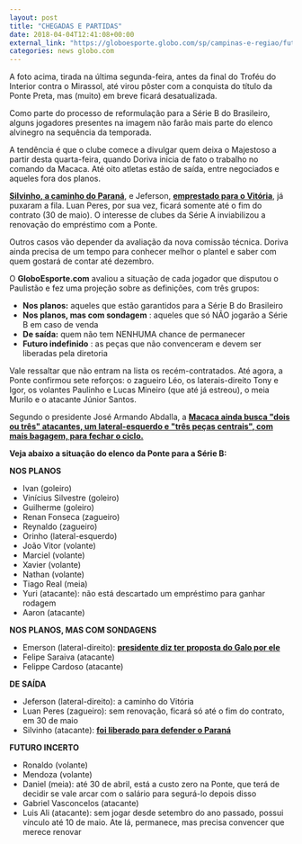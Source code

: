 ```yaml
---
layout: post
title: "CHEGADAS E PARTIDAS"
date: 2018-04-04T12:41:08+00:00
external_link: "https://globoesporte.globo.com/sp/campinas-e-regiao/futebol/times/ponte-preta/noticia/quem-fica-e-quem-sai-veja-a-situacao-do-elenco-da-ponte-preta-para-a-serie-b.ghtml"
categories: news globo.com
---
```

 
 
 

 
 
 
 

A foto acima, tirada na última segunda-feira, antes da final do Troféu do Interior contra o Mirassol, até virou pôster com a conquista do título da Ponte Preta, mas (muito) em breve ficará desatualizada.

 
 
 

Como parte do processo de reformulação para a Série B do Brasileiro, alguns jogadores presentes na imagem não farão mais parte do elenco alvinegro na sequência da temporada.

 
 
 

A tendência é que o clube comece a divulgar quem deixa o Majestoso a partir desta quarta-feira, quando Doriva inicia de fato o trabalho no comando da Macaca. Até oito atletas estão de saída, entre negociados e aqueles fora dos planos.

 
 
 

[**Silvinho, a caminho do Paraná**](https://globoesporte.globo.com/sp/campinas-e-regiao/futebol/noticia/silvinho-encerra-passagem-pela-ponte-e-fica-livre-para-fechar-com-o-parana.ghtml), e Jeferson, [**emprestado para o Vitória**](https://globoesporte.globo.com/sp/campinas-e-regiao/futebol/times/ponte-preta/noticia/ponte-confirma-jeferson-a-caminho-do-vitoria-e-oferta-do-galo-por-emerson.ghtml), já puxaram a fila. Luan Peres, por sua vez, ficará somente até o fim do contrato (30 de maio). O interesse de clubes da Série A inviabilizou a renovação do empréstimo com a Ponte.

 
 
 

Outros casos vão depender da avaliação da nova comissão técnica. Doriva ainda precisa de um tempo para conhecer melhor o plantel e saber com quem gostará de contar até dezembro.

 
 
 

O **GloboEsporte.com** avaliou a situação de cada jogador que disputou o Paulistão e fez uma projeção sobre as definições, com três grupos:

 
 
 

- **Nos planos:** aqueles que estão garantidos para a Série B do Brasileiro 
- **Nos planos, mas com sondagem** : aqueles que só NÃO jogarão a Série B em caso de venda
- **De saída:** quem não tem NENHUMA chance de permanecer
- **Futuro indefinido** : as peças que não convenceram e devem ser liberadas pela diretoria
 
 
 

Vale ressaltar que não entram na lista os recém-contratados. Até agora, a Ponte confirmou sete reforços: o zagueiro Léo, os laterais-direito Tony e Igor, os volantes Paulinho e Lucas Mineiro (que até já estreou), o meia Murilo e o atacante Júnior Santos.

 
 
 

Segundo o presidente José Armando Abdalla, a [**Macaca ainda busca "dois ou três" atacantes, um lateral-esquerdo e "três peças centrais", com mais bagagem, para fechar o ciclo.**](https://globoesporte.globo.com/sp/campinas-e-regiao/futebol/times/ponte-preta/noticia/atacantes-lateral-e-tres-pecas-centrais-ponte-define-alvos-para-fechar-ciclo.ghtml)

 
 
 

**Veja abaixo a situação do elenco da Ponte para a Série B:**

 
 
 

**NOS PLANOS**

 
 
 

 
 
 

- Ivan (goleiro)
- Vinícius Silvestre (goleiro)
- Guilherme (goleiro)
- Renan Fonseca (zagueiro)
- Reynaldo (zagueiro)
- Orinho (lateral-esquerdo)
- João Vitor (volante)
- Marciel (volante)
- Xavier (volante)
- Nathan (volante)
- Tiago Real (meia)
- Yuri (atacante): não está descartado um empréstimo para ganhar rodagem 
- Aaron (atacante)
 
 
 

**NOS PLANOS, MAS COM SONDAGENS**

 
 
 

- Emerson (lateral-direito): [**presidente diz ter proposta do Galo por ele**](https://globoesporte.globo.com/sp/campinas-e-regiao/futebol/times/ponte-preta/noticia/ponte-confirma-jeferson-a-caminho-do-vitoria-e-oferta-do-galo-por-emerson.ghtml)
- Felipe Saraiva (atacante)
- Felippe Cardoso (atacante)
 
 
 

**DE SAÍDA**

 
 
 

- Jeferson (lateral-direito): a caminho do Vitória
- Luan Peres (zagueiro): sem renovação, ficará só até o fim do contrato, em 30 de maio
- Silvinho (atacante): [**foi liberado para defender o Paraná**](https://globoesporte.globo.com/sp/campinas-e-regiao/futebol/noticia/silvinho-encerra-passagem-pela-ponte-e-fica-livre-para-fechar-com-o-parana.ghtml)
 
 
 

**FUTURO INCERTO**

 
 
 
 

- Ronaldo (volante)
- Mendoza (volante)
- Daniel (meia): até 30 de abril, está a custo zero na Ponte, que terá de decidir se vale arcar com o salário para segurá-lo depois disso 
- Gabriel Vasconcelos (atacante)
- Luis Ali (atacante): sem jogar desde setembro do ano passado, possui vínculo até 10 de maio. Ate lá, permanece, mas precisa convencer que merece renovar
 
 
 

